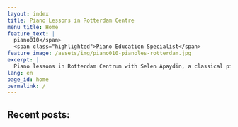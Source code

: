 ```yaml
---
layout: index
title: Piano Lessons in Rotterdam Centre
menu_title: Home
feature_text: |
  piano010</span>
  <span class="highlighted">Piano Education Specialist</span>
feature_image: /assets/img/piano010-pianoles-rotterdam.jpg
excerpt: |
  Piano lessons in Rotterdam Centrum with Selen Apaydin, a classical pianist with 20 years of experience. Offering private lessons for all levels, in-person or online. Learn music theory, artistic values, and composition techniques. Enhance your skills with expert guidance from a concert pianist!
lang: en
page_id: home
permalink: /
---
```


<h1 style="display: none">
Piano Lessons in Rotterdam - Piano Education Specialist
</h1>

## Recent posts: